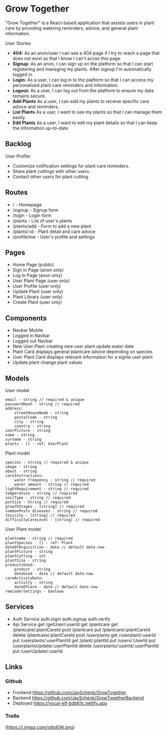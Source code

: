 # Grow Together

"Grow Together" is a React-based application that assists users in plant care by providing watering reminders, advice, and general plant information.

User Stories

- **404:** As an anon/user I can see a 404 page if I try to reach a page that does not exist so that I know I can't acces this page.
- **Signup:** As an anon, I can sign up on the platform so that I can start registering and managing my plants. After signup I'm automatically logged in.
- **Login:** As a user, I can log in to the platform so that I can access my personalized plant care reminders and information.
- **Logout:** As a user, I can log out from the platform to ensure my data remains secure.
- **Add Plants** As a user, I can add my plants to receive specific care advice and reminders.
- **List Plants** As a user, I want to see my plants so that I can manage them easily.
- **Edit Plants** As a user, I want to edit my plant details so that I can keep the information up-to-date.

## Backlog

User Profile:

- Customize notification settings for plant care reminders.
- Share plant cuttings with other users.
- Contact other users for plant cutting.

## Routes

- / - Homepage
- /signup - Signup form
- /login - Login form
- /plants - List of user's plants
- /plants/add - Form to add a new plant
- /plants/:id - Plant detail and care advice
- /profile/me - User's profile and settings

## Pages

- Home Page (public)
- Sign In Page (anon only)
- Log In Page (anon only)
- User Plant Page (user only)
- User Profile (user only)
- Update Plant (user only)
- Plant Library (user only)
- Create Plant (user only)

## Components

- Navbar Mobile
- Logged in Navbar
- Logged out Navbar
- New User Plant
    creating new user plant
    update water date
- Plant Card 
    displays general plantcare advice depending on species
- User Plant Card
    displays relevant information for a signle user plant
- Update plant
    change plant values


## Models

User model

```
email - string // required & unique
passwordHash - string // required
address:
    streetHouseNumb - string
    postalCode - string
    city - string
    country - string
userPicture - string
name - string
surname - string
plants - [] - ref: UserPlant
```

Plant model

```
species - string // required & unique
image - string
about - string
careInstructions:
    water frequency - string // required
    water amount - string // required
lightRequirement - string // required
temperature - string // required
soilType - string // required
potSize - String // required
growthStages - [string] // required
commonPests diseases - string // required
toxicity - [string] // required
difficultyCareLevel - [string] // required 
```

User Plant model

```
plantname - string // required
plantSpecies - [] - ref: Plant
dateOfAcquisition - date // default date.now
plantPicture - string
plantCutting - int
plantSize - string
productsUsed:
    product - string
    dateUsed - date // default date.now
careActivityDate:
    activity - string
    dateOfCare - date // default date.now
reminderSettings - boolean
```

## Services

- Auth Service
    auth.login
    auth.signup
    auth.verify
- Api Service
    get     /getUser/:userId
    get     /plantcare
    get     /plantcare/:plantCareId
    post    /plantcare
    put     /plantcare/:plantCareId
    delete  /plantcare/:plantCareId
    post    /userplants
    get     /userplant/:userId
    put     /userplants/:userPlantId
    get     /plant/:plantId
    put     /users/:UserId
    put     /userplantsUpdate/:userPlantId
    delete  /userplants/:userId/:userPlantId
    put     /userUpdate/:userId

## Links

### Github
- Frontend  https://github.com/JaySchenk/GrowTogether
- Backend   https://github.com/JaySchenk/GrowTogetherBackend
- Deployed  https://vocal-elf-bdb61c.netlify.app

### Trello
(https://i.imgur.com/otbd0Al.png)